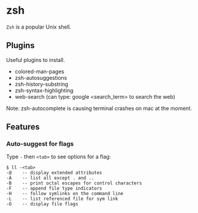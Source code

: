 # zsh

`Zsh` is a popular Unix shell.

## Plugins
Useful plugins to install.

- colored-man-pages
- zsh-autosuggestions
- zsh-history-substring
- zsh-syntax-highlighting
- web-search (can type: google <search_term> to search the web)

Note: zsh-autocomplete is causing terminal crashes on mac at the moment.

## Features

### Auto-suggest for flags
Type `-` then `<tab>` to see options for a flag:
```
$ ll -<tab>
-@    -- display extended attributes
-A    -- list all except . and ..
-B    -- print octal escapes for control characters
-F    -- append file type indicators
-H    -- follow symlinks on the command line
-L    -- list referenced file for sym link
-O    -- display file flags
```
